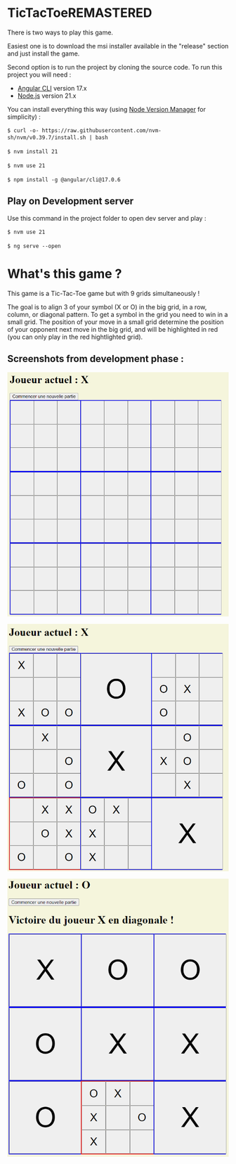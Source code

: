 # TicTacToeREMASTERED

There is two ways to play this game.

Easiest one is to download the msi installer available in the "release" section and just install the game.

Second option is to run the project by cloning the source code.
To run this project you will need :
- [Angular CLI](https://github.com/angular/angular-cli) version 17.x
- [Node.js](https://nodejs.org/en/download/current) version 21.x

You can install everything this way (using [Node Version Manager](https://github.com/nvm-sh/nvm) for simplicity) :

```
$ curl -o- https://raw.githubusercontent.com/nvm-sh/nvm/v0.39.7/install.sh | bash

$ nvm install 21

$ nvm use 21

$ npm install -g @angular/cli@17.0.6
``` 

## Play on Development server

Use this command in the project folder to open dev server and play :
```
$ nvm use 21

$ ng serve --open
``` 


# What's this game ?

This game is a Tic-Tac-Toe game but with 9 grids simultaneously !

The goal is to align 3 of your symbol (X or O) in the big grid, in a row, column, or diagonal pattern.
To get a symbol in the grid you need to win in a small grid.
The position of your move in a small grid determine the position of your opponent next move in the big grid, and will be highlighted in red (you can only play in the red hightlighted grid).

## Screenshots from development phase :

![Alt text](image-2.png)

![Alt text](image.png)

![Alt text](image-1.png)

